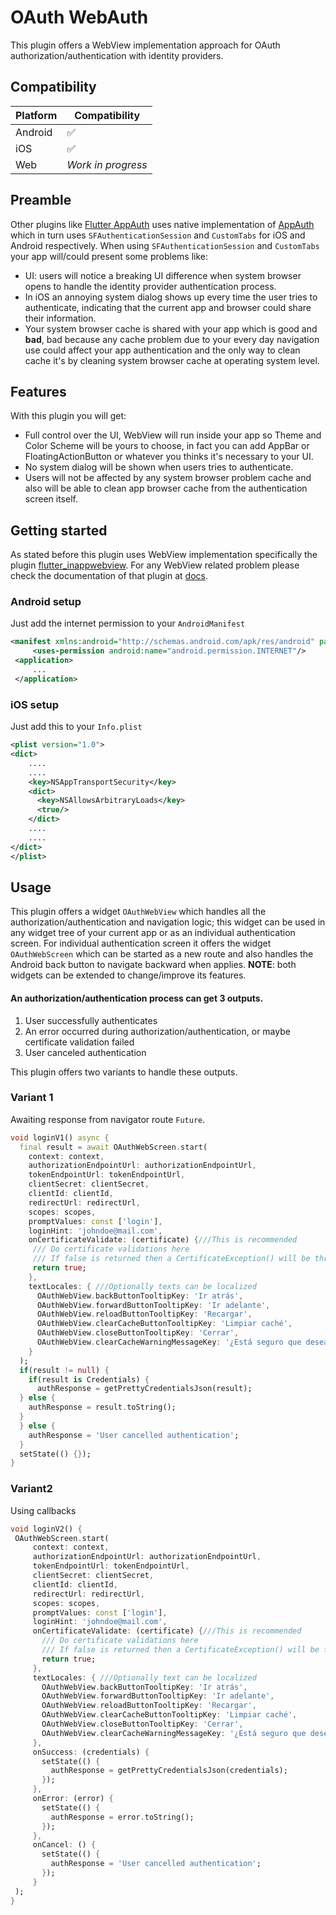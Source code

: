 
# OAuth WebAuth

This plugin offers a WebView implementation approach for OAuth authorization/authentication with identity providers.

## Compatibility

| Platform | Compatibility |  
| ------ | ------ |  
| Android | :white_check_mark: |  
| iOS | :white_check_mark: |  
| Web | *Work in progress* |  

## Preamble
Other plugins like [Flutter AppAuth](https://pub.dev/packages/flutter_appauth) uses native implementation of [AppAuth](https://appauth.io/) which in turn uses `SFAuthenticationSession` and `CustomTabs` for iOS and Android respectively. When using `SFAuthenticationSession` and `CustomTabs` your app will/could present some problems like:
- UI: users will notice a breaking UI difference when system browser opens to handle the identity provider authentication process.
- In iOS an annoying system dialog shows up every time the user tries to authenticate, indicating that the current app and browser could share their information.
- Your system browser cache is shared with your app which is good and **bad**, bad because any cache problem due to your every day navigation use could affect your app authentication and the only way to clean cache it's by cleaning system browser cache at operating system level.

## Features

With this plugin you will get:
- Full control over the UI, WebView will run inside your app so Theme and Color Scheme will be yours to choose, in fact you can add AppBar or FloatingActionButton or whatever you thinks it's necessary to your UI.
- No system dialog will be shown when users tries to authenticate.
- Users will not be affected by any system browser problem cache and also will be able to clean app browser cache from the authentication screen itself.

## Getting started

As stated before this plugin uses WebView implementation specifically the plugin [flutter_inappwebview](https://pub.dev/packages/flutter_inappwebview). For any WebView related problem please check the documentation of that plugin at [docs](https://inappwebview.dev/docs/).

### Android setup
Just add the internet permission to your `AndroidManifest`
```xml
<manifest xmlns:android="http://schemas.android.com/apk/res/android" package="com.example.example">  
	 <uses-permission android:name="android.permission.INTERNET"/>  
 <application>  
	 ...
 </application>
```

### iOS setup
Just add this to your `Info.plist`

```xml
<plist version="1.0">  
<dict>
	....
	....
	<key>NSAppTransportSecurity</key>  
	<dict>  
	  <key>NSAllowsArbitraryLoads</key>  
	  <true/>  
	</dict>
	....
	....
</dict>  
</plist>
```

## Usage
This plugin offers a widget `OAuthWebView` which handles all the authorization/authentication and navigation logic; this widget can be used in any widget tree of your current app or as an individual authentication screen. For individual authentication screen it offers the widget `OAuthWebScreen` which can be started as a new route and also handles the Android back button to navigate backward when applies.
**NOTE**: both widgets can be extended to change/improve its features.

#### An authorization/authentication process can get 3 outputs.
1. User successfully authenticates
2. An error occurred during authorization/authentication, or maybe certificate validation failed
3. User canceled authentication

This plugin offers two variants to handle these outputs.

### Variant 1
Awaiting response from navigator route `Future`.
```dart
void loginV1() async {  
  final result = await OAuthWebScreen.start(  
	context: context,  
	authorizationEndpointUrl: authorizationEndpointUrl,  
	tokenEndpointUrl: tokenEndpointUrl,  
	clientSecret: clientSecret,  
	clientId: clientId,  
	redirectUrl: redirectUrl,  
	scopes: scopes,  
	promptValues: const ['login'],  
	loginHint: 'johndoe@mail.com',
	onCertificateValidate: (certificate) {///This is recommended  
	 /// Do certificate validations here
	 /// If false is returned then a CertificateException() will be thrown
	 return true;  
	},  
	textLocales: { ///Optionally texts can be localized  
	  OAuthWebView.backButtonTooltipKey: 'Ir atrás',  
	  OAuthWebView.forwardButtonTooltipKey: 'Ir adelante',  
	  OAuthWebView.reloadButtonTooltipKey: 'Recargar',  
	  OAuthWebView.clearCacheButtonTooltipKey: 'Limpiar caché',  
	  OAuthWebView.closeButtonTooltipKey: 'Cerrar',  
	  OAuthWebView.clearCacheWarningMessageKey: '¿Está seguro que desea limpiar la caché?',  
	}  
  );  
  if(result != null) {  
    if(result is Credentials) {  
      authResponse = getPrettyCredentialsJson(result);  
  } else {  
    authResponse = result.toString();  
  }  
  } else {  
    authResponse = 'User cancelled authentication';  
  }  
  setState(() {});  
}
```

### Variant2
Using callbacks
 ```dart
 void loginV2() {
  OAuthWebScreen.start(
      context: context,
      authorizationEndpointUrl: authorizationEndpointUrl,
      tokenEndpointUrl: tokenEndpointUrl,
      clientSecret: clientSecret,
      clientId: clientId,
      redirectUrl: redirectUrl,
      scopes: scopes,
      promptValues: const ['login'],
      loginHint: 'johndoe@mail.com',
      onCertificateValidate: (certificate) {///This is recommended  
        /// Do certificate validations here
        /// If false is returned then a CertificateException() will be thrown
        return true;
      },
      textLocales: { ///Optionally text can be localized  
        OAuthWebView.backButtonTooltipKey: 'Ir atrás',
        OAuthWebView.forwardButtonTooltipKey: 'Ir adelante',
        OAuthWebView.reloadButtonTooltipKey: 'Recargar',
        OAuthWebView.clearCacheButtonTooltipKey: 'Limpiar caché',
        OAuthWebView.closeButtonTooltipKey: 'Cerrar',
        OAuthWebView.clearCacheWarningMessageKey: '¿Está seguro que desea limpiar la caché?',
      },
      onSuccess: (credentials) {
        setState(() {
          authResponse = getPrettyCredentialsJson(credentials);
        });
      },
      onError: (error) {
        setState(() {
          authResponse = error.toString();
        });
      },
      onCancel: () {
        setState(() {
          authResponse = 'User cancelled authentication';
        });
      }
  );
}
 ```